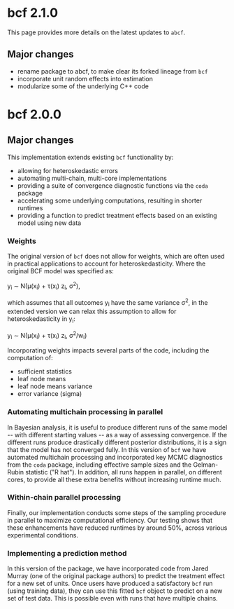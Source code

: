 # bcf 2.1.0
This page provides more details on the latest updates to `abcf`.

## Major changes

- rename package to abcf, to make clear its forked lineage from `bcf`
- incorporate unit random effects into estimation
- modularize some of the underlying C++ code

# bcf 2.0.0

## Major changes

This implementation extends existing `bcf` functionality by:

- allowing for heteroskedastic errors
- automating multi-chain, multi-core implementations
- providing a suite of convergence diagnostic functions via the `coda` package
- accelerating some underlying computations, resulting in shorter runtimes
- providing a function to predict treatment effects based on an existing model using new data

### Weights

The original version of `bcf` does not allow for weights, which are often used in practical applications to account for heteroskedasticity. Where the original BCF model was specified as:

y<sub>i</sub> &sim; N(&mu;(x<sub>i</sub>) + &tau;(x<sub>i</sub>) z<sub>i</sub>, &sigma;<sup>2</sup>),

which assumes that all outcomes y<sub>i</sub> have the same variance &sigma;<sup>2</sup>, in the extended version we can relax this assumption to allow for heteroskedasticity in y<sub>i</sub>:

y<sub>i</sub> &sim; N(&mu;(x<sub>i</sub>) + &tau;(x<sub>i</sub>) z<sub>i</sub>, &sigma;<sup>2</sup>/w<sub>i</sub>)

Incorporating weights impacts several parts of the code, including the computation of:

* sufficient statistics
* leaf node means
* leaf node means variance
* error variance (sigma)

### Automating multichain processing in parallel

In Bayesian analysis, it is useful to produce different runs of the same model -- with different starting values -- as a way of assessing convergence. If the different runs produce drastically different posterior distributions, it is a sign that the model has not converged fully.  In this version of `bcf` we have automated multichain processing and incorporated key MCMC diagnostics from the `coda` package, including effective sample sizes and the Gelman-Rubin statistic ("R hat"). In addition, all runs happen in parallel, on different cores, to provide all these extra benefits without increasing runtime much.

### Within-chain parallel processing

Finally, our implementation conducts some steps of the sampling procedure in parallel to maximize computational efficiency. Our testing shows that these enhancements have reduced runtimes by around 50%, across various experimental conditions.

### Implementing a prediction method

In this version of the package, we have incorporated code from Jared Murray (one of the original package authors) to predict the treatment effect for a new set of units. Once users have produced a satisfactory `bcf` run (using training data), they can use this fitted `bcf` object to predict on a new set of test data. This is possible even with runs that have multiple chains.
